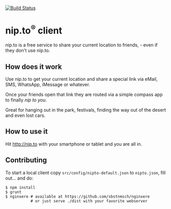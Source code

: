[![Build Status](https://travis-ci.org/sbstnmsch/nip.to-app.svg?branch=master)](https://travis-ci.org/sbstnmsch/nip.to-app)

# nip.to<sup>&reg;</sup> client
nip.to is a free service to share your current location to
friends, - even if they don't use nip.to.

## How does it work
Use nip.to to get your current location and share a special link
via eMail, SMS, WhatsApp, iMessage or whatever.

Once your friends open that link they are routed via a simple
compass app to finally *nip to you*.

Great for hanging out in the park, festivals, finding the way out
of the desert and even lost cars.

## How to use it
Hit http://nip.to with your smartphone or tablet and you are all
in.

## Contributing
To start a local client copy `src/config/nipto-default.json` to
`nipto.json`, fill out... and do:
```
$ npm install
$ grunt
$ nginxere # available at https://github.com/sbstnmsch/nginxere
           # or just serve ./dist with your favorite webserver
```
